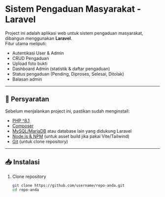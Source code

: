 # Sistem Pengaduan Masyarakat - Laravel

Project ini adalah aplikasi web untuk sistem pengaduan masyarakat, dibangun menggunakan **Laravel**.  
Fitur utama meliputi:
- Autentikasi User & Admin
- CRUD Pengaduan
- Upload foto bukti
- Dashboard Admin (statistik & daftar pengaduan)
- Status pengaduan (Pending, Diproses, Selesai, Ditolak)
- Balasan admin

---

## 🚀 Persyaratan
Sebelum menjalankan project ini, pastikan sudah menginstall:
- [PHP ^8.1](https://www.php.net/)
- [Composer](https://getcomposer.org/)
- [MySQL/MariaDB](https://www.mysql.com/) atau database lain yang didukung Laravel
- [Node.js & NPM](https://nodejs.org/) (untuk asset build jika pakai Vite/Tailwind)
- [Git](https://git-scm.com/) (untuk clone repository)

---

## 📥 Instalasi

1. Clone repository
   ```bash
   git clone https://github.com/username/repo-anda.git
   cd repo-anda

